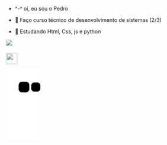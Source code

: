 - ^-^ oi, eu sou o Pedro

- 👀 Faço curso técnico de desenvolvimento de sistemas (2/3)
- 🌱 Estudando Html, Css, js e python

<div>
  <a href="https://instagram.com/pedrodavi_05" target="_blank"><img src="https://img.shields.io/badge/-Instagram-%23E4405F?style=for-the-badge&logo=instagram&logoColor=white" target="_blank"></a>
</div>  <br>
<img  align="center" width="30" height="30" src="https://cdn.jsdelivr.net/gh/devicons/devicon/icons/python/python-original.svg" />
          





![Snake animation](https://github.com/rafaballerini/rafaballerini/blob/output/github-contribution-grid-snake.svg)

